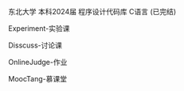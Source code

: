 东北大学 本科2024届 程序设计代码库 C语言 (已完结)
  
  Experiment-实验课
  
  Disscuss-讨论课
  
  OnlineJudge-作业
  
  MoocTang-慕课堂

